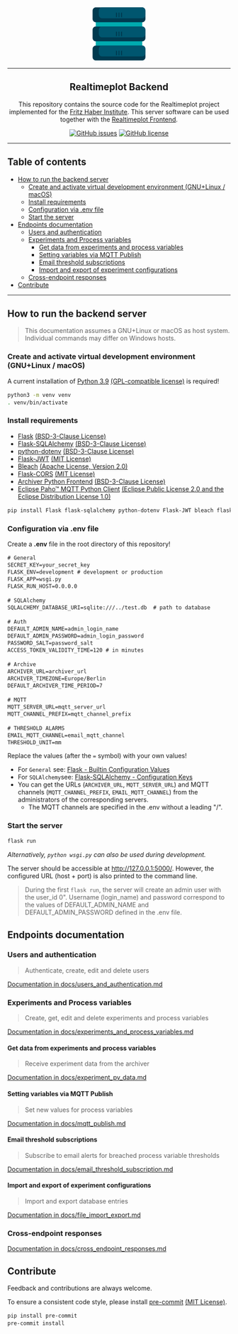 <section align=center>
<img src="images/logo.png" alt="Backend server logo: Simplified representation of a server." width="120" height="120" />

---

# Realtimeplot Backend <!-- omit in toc -->
This repository contains the source code for the Realtimeplot project implemented for the [Fritz Haber Institute](https://www.fhi.mpg.de/). This server software can be used together with the [Realtimeplot Frontend](https://github.com/Fritz-Haber-Institut/Realtimeplot1_Frontend).


<a href="https://github.com/Fritz-Haber-Institut/Realtimeplot1_Backend/issues"><img alt="GitHub issues" src="https://img.shields.io/github/issues/Fritz-Haber-Institut/Realtimeplot1_Backend"></a>
<a href="https://github.com/Fritz-Haber-Institut/Realtimeplot1_Backend"><img alt="GitHub license" src="https://img.shields.io/github/license/Fritz-Haber-Institut/Realtimeplot1_Backend"></a>  


</section>

---

## Table of contents <!-- omit in toc -->
- [How to run the backend server](#how-to-run-the-backend-server)
  - [Create and activate virtual development environment (GNU+Linux / macOS)](#create-and-activate-virtual-development-environment-gnulinux--macos)
  - [Install requirements](#install-requirements)
  - [Configuration via .env file](#configuration-via-env-file)
  - [Start the server](#start-the-server)
- [Endpoints documentation](#endpoints-documentation)
  - [Users and authentication](#users-and-authentication)
  - [Experiments and Process variables](#experiments-and-process-variables)
    - [Get data from experiments and process variables](#get-data-from-experiments-and-process-variables)
    - [Setting variables via MQTT Publish](#setting-variables-via-mqtt-publish)
    - [Email threshold subscriptions](#email-threshold-subscriptions)
    - [Import and export of experiment configurations](#import-and-export-of-experiment-configurations)
  - [Cross-endpoint responses](#cross-endpoint-responses)
- [Contribute](#contribute)

---

## How to run the backend server

> This documentation assumes a GNU+Linux or macOS as host system. Individual commands may differ on Windows hosts.

### Create and activate virtual development environment (GNU+Linux / macOS)

A current installation of [Python 3.9](https://www.python.org/) [(GPL-compatible license)](https://docs.python.org/3/license.html) is required!

```bash
python3 -m venv venv
. venv/bin/activate
```

### Install requirements

- [Flask](https://github.com/pallets/flask/) [(BSD-3-Clause License)](https://github.com/pallets/flask/blob/main/LICENSE.rst)
- [Flask-SQLAlchemy](https://github.com/pallets/flask-sqlalchemy/) [(BSD-3-Clause License)](https://github.com/pallets/flask-sqlalchemy/blob/main/LICENSE.rst)
- [python-dotenv](https://github.com/theskumar/python-dotenv) [(BSD-3-Clause License)](https://github.com/theskumar/python-dotenv/blob/master/LICENSE)
- [Flask-JWT](https://github.com/mattupstate/flask-jwt) [(MIT License)](https://github.com/mattupstate/flask-jwt/blob/master/LICENSE)
- [Bleach](https://github.com/mozilla/bleach) [(Apache License, Version 2.0)](https://github.com/mozilla/bleach/blob/main/LICENSE)
- [Flask-CORS](https://github.com/corydolphin/flask-cors) [(MIT License)](https://github.com/corydolphin/flask-cors/blob/master/LICENSE)
- [Archiver Python Frontend](https://github.com/NSLS-II/arvpyf) [(BSD-3-Clause License)](https://github.com/NSLS-II/arvpyf/blob/master/LICENSE)
- [Eclipse Paho™ MQTT Python Client](https://github.com/eclipse/paho.mqtt.python) [(Eclipse Public License 2.0 and the
Eclipse Distribution License 1.0)](https://github.com/eclipse/paho.mqtt.python/blob/master/LICENSE.txt)

```bash
pip install Flask flask-sqlalchemy python-dotenv Flask-JWT bleach flask-cors arvpyf paho-mqtt
```

### Configuration via .env file

Create a **.env** file in the root directory of this repository!

```
# General
SECRET_KEY=your_secret_key
FLASK_ENV=development # development or production
FLASK_APP=wsgi.py
FLASK_RUN_HOST=0.0.0.0

# SQLAlchemy
SQLALCHEMY_DATABASE_URI=sqlite:///../test.db  # path to database

# Auth
DEFAULT_ADMIN_NAME=admin_login_name
DEFAULT_ADMIN_PASSWORD=admin_login_password
PASSWORD_SALT=password_salt
ACCESS_TOKEN_VALIDITY_TIME=120 # in minutes

# Archive
ARCHIVER_URL=archiver_url
ARCHIVER_TIMEZONE=Europe/Berlin
DEFAULT_ARCHIVER_TIME_PERIOD=7

# MQTT
MQTT_SERVER_URL=mqtt_server_url
MQTT_CHANNEL_PREFIX=mqtt_channel_prefix

# THRESHOLD ALARMS
EMAIL_MQTT_CHANNEL=email_mqtt_channel
THRESHOLD_UNIT=mm
```

Replace the values ​​(after the `=` symbol) with your own values!

- For `General` see: [Flask - Builtin Configuration Values](https://flask.palletsprojects.com/en/2.0.x/config/#builtin-configuration-values)
- For `SQLAlchemy`see: [Flask-SQLAlchemy - Configuration Keys](https://flask-sqlalchemy.palletsprojects.com/en/2.x/config/#configuration-keys)
- You can get the URLs (`ARCHIVER_URL`, `MQTT_SERVER_URL`) and MQTT channels (`MQTT_CHANNEL_PREFIX`, `EMAIL_MQTT_CHANNEL`) from the administrators of the corresponding servers.
  - The MQTT channels are specified in the .env without a leading "/".

### Start the server

```bash
flask run
```

*Alternatively, `python wsgi.py` can also be used during development.*

The server should be accessible at http://127.0.0.1:5000/.
However, the configured URL (host + port) is also printed to the command line.

> During the first `flask run`, the server will create an admin user with the user_id 0". Username (login_name) and password correspond to the values of DEFAULT_ADMIN_NAME and DEFAULT_ADMIN_PASSWORD defined in the .env file.

## Endpoints documentation

### Users and authentication

> Authenticate, create, edit and delete users

[Documentation in docs/users_and_authentication.md](docs/users_and_authentication.md)

### Experiments and Process variables

> Create, get, edit and delete experiments and process variables

[Documentation in docs/experiments_and_process_variables.md](docs/experiments_and_process_variables.md)

#### Get data from experiments and process variables

> Receive experiment data from the archiver

[Documentation in docs/experiment_pv_data.md](docs/experiment_pv_data.md)

#### Setting variables via MQTT Publish

> Set new values for process variables

[Documentation in docs/mqtt_publish.md](docs/mqtt_publish.md)

#### Email threshold subscriptions

> Subscribe to email alerts for breached process variable thresholds

[Documentation in docs/email_threshold_subscription.md](docs/email_threshold_subscription.md)

#### Import and export of experiment configurations

> Import and export database entries

[Documentation in docs/file_import_export.md](docs/file_import_export.md)

### Cross-endpoint responses

[Documentation in docs/cross_endpoint_responses.md](docs/cross_endpoint_responses.md)

## Contribute

Feedback and contributions are always welcome.

To ensure a consistent code style, please install [pre-commit](https://pre-commit.com/) [(MIT License)](https://github.com/pre-commit/pre-commit/blob/master/LICENSE).

```zsh
pip install pre-commit
pre-commit install
```